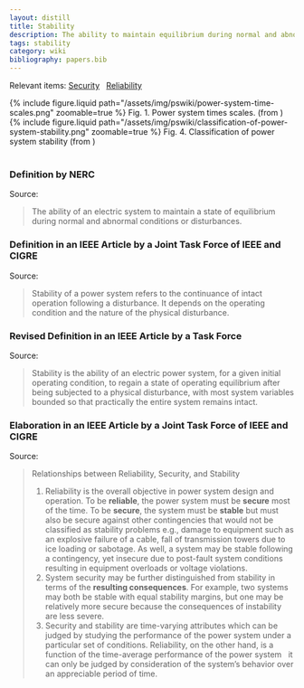 ```yaml
---
layout: distill
title: Stability
description: The ability to maintain equilibrium during normal and abnormal conditions.
tags: stability
category: wiki
bibliography: papers.bib
---
```


Relevant items: [Security](/wiki/security) &nbsp; [Reliability](/wiki/reliability)

<div class="row mt-3">
    <div class="col-sm mt-3 mt-md-0">
        {% include figure.liquid
        path="/assets/img/pswiki/power-system-time-scales.png"
        zoomable=true %}
        Fig. 1. Power system times scales. (from <d-cite key="hatziargyriou2020stabilityreport"></d-cite>)
    </div>
</div>

<div class="row mt-3">
    <div class="col-sm mt-3 mt-md-0">
        {% include figure.liquid
        path="/assets/img/pswiki/classification-of-power-system-stability.png"
        zoomable=true %}
        Fig. 4. Classification of power system stability (from <d-cite key="hatziargyriou2020stabilityreport"></d-cite>)
    </div>
</div>

<br>

### Definition by NERC

Source: <d-cite key="nerc2024glossary"></d-cite>

> The ability of an electric system to maintain a state of equilibrium during normal and abnormal conditions or disturbances.

### Definition in an IEEE Article by a Joint Task Force of IEEE and CIGRE

Source: <d-cite key="kundur2004stability"></d-cite>

> Stability of a power system refers to the continuance of intact operation following a disturbance. It depends on the operating condition and the nature of the physical disturbance.

### Revised Definition in an IEEE Article by a Task Force

Source: <d-cite key="hatziargyriou2021stability"></d-cite>

> Stability is the ability of an electric power system, for a given initial operating condition, to regain a state of operating equilibrium after being subjected to a physical disturbance, with most system variables bounded so that practically the entire system remains intact.

### Elaboration in an IEEE Article by a Joint Task Force of IEEE and CIGRE

Source: <d-cite key="kundur2004stability"></d-cite>

> Relationships between Reliability, Security, and Stability
>
> 1. Reliability is the overall objective in power system design and operation. To be **reliable**, the power system must be **secure** most of the time. To be **secure**, the system must be **stable** but must also be secure against other contingencies that would not be classified as stability problems e.g., damage to equipment such as an explosive failure of a cable, fall of transmission towers due to ice loading or sabotage. As well, a system may be stable following a contingency, yet insecure due to post-fault system conditions resulting in equipment overloads or voltage violations.
> 2. System security may be further distinguished from stability in terms of the **resulting consequences**. For example, two systems may both be stable with equal stability margins, but one may be relatively more secure because the consequences of instability are less severe.
> 3. Security and stability are time-varying attributes which can be judged by studying the performance of the power system under a particular set of conditions. Reliability, on the other hand, is a function of the time-average performance of the power system &nbsp; it can only be judged by consideration of the system’s behavior over an appreciable period of time.
